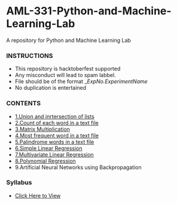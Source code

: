 # AML-331-Python-and-Machine-Learning-Lab
A repository for Python and Machine Learning Lab

### INSTRUCTIONS
- This repository is hacktoberfest supported
- Any misconduct will lead to spam labbel.
- File should be of the format __ExpNo._ExperimentName__
- No duplication is entertained

### CONTENTS
- [1.Union and inrtersection of lists](https://github.com/CSI-SCT-SB/AML-331-Python-and-Machine-Learning-Lab/blob/main/3_Union%26IntersectionNumpy.ipynb)
- [2.Count of each word in a text file](https://github.com/CSI-SCT-SB/AML-331-Python-and-Machine-Learning-Lab/blob/main/_4wordcount.ipynb)
- [3.Matrix Multiplication](https://github.com/CSI-SCT-SB/AML-331-Python-and-Machine-Learning-Lab/blob/main/5b_matrixmultiplicationc%3Dnp_zero.ipynb)
- [4.Most frequent word in a text file](https://github.com/CSI-SCT-SB/AML-331-Python-and-Machine-Learning-Lab/tree/main/_6Exp)
- [5.Palindrome words in a text file](https://github.com/CSI-SCT-SB/AML-331-Python-and-Machine-Learning-Lab/tree/main/PalindromeCount)
- [6.Simple Linear Regression](https://github.com/CSI-SCT-SB/AML-331-Python-and-Machine-Learning-Lab/tree/main/_6.Simple-Linear-Regression)
- [7.Multivariate Linear Regression](https://github.com/CSI-SCT-SB/AML-331-Python-and-Machine-Learning-Lab/tree/main/_7.Multiple-LInear-Regression)
- [8.Polynomial Regression](https://github.com/CSI-SCT-SB/AML-331-Python-and-Machine-Learning-Lab/tree/main/_8.Polynomial-Regression)
- 9.Artificial Neural Networks using Backpropagation

### Syllabus
- [Click Here to View](https://github.com/CSI-SCT-SB/AML-331-Python-and-Machine-Learning-Lab/blob/main/Syllabus.pdf)
